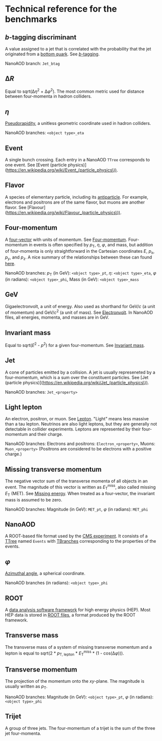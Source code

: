 # Technical reference for the benchmarks

## <i>b</i>-tagging discriminant

A value assigned to a jet that is correlated with the probability that the jet originated from a [bottom quark](https://en.wikipedia.org/wiki/Bottom_quark). See [<i>b</i>-tagging](https://en.wikipedia.org/wiki/B-tagging).

NanoAOD branch: `Jet_btag`

## Δ<i>R</i>

Equal to sqrt(Δ<i>η</i><sup>2</sup> + Δ<i>φ</i><sup>2</sup>). The most common metric used for distance between four-momenta in hadron colliders.

## <i>η</i>

[Pseudorapidity](https://en.wikipedia.org/wiki/Pseudorapidity), a unitless geometric coordinate used in hadron colliders.

NanoAOD branches: `<object type>_eta`

## Event

A single bunch crossing. Each entry in a NanoAOD `TTree` corresponds to one event. See [Event (particle physics)](https://en.wikipedia.org/wiki/Event_(particle_physics\)).

## Flavor

A species of elementary particle, including its [antiparticle](https://en.wikipedia.org/wiki/Antiparticle). For example, electrons and positrons are of the same flavor, but muons are another flavor. See [Flavour](https://en.wikipedia.org/wiki/Flavour_(particle_physics\)).

## Four-momentum

A [four-vector](https://en.wikipedia.org/wiki/Four-vector) with units of momentum. See [Four-momentum](https://en.wikipedia.org/wiki/Four-momentum). Four-momentum in events is often specified by <i>p</i><sub>T</sub>, <i>η</i>, <i>φ</i>, and mass, but addition of four-momenta is only straightforward in the Cartesian coordinates <i>E</i>, <i>p</i><sub>x</sub>, <i>p</i><sub>y</sub>, and <i>p</i><sub>z</sub>. A nice summary of the relationships between these can found [here](https://energyflow.network/docs/utils/).

NanoAOD branches: <i>p</i><sub>T</sub> (in GeV): `<object type>_pt`, <i>η</i>: `<object type>_eta`, <i>φ</i> (in radians): `<object type>_phi`, Mass (in GeV): `<object type>_mass`

## GeV

Gigaelectronvolt, a unit of energy. Also used as shorthand for GeV/<i>c</i> (a unit of momentum) and GeV/<i>c</i><sup>2</sup> (a unit of mass). See [Electronvolt](https://en.wikipedia.org/wiki/Electronvolt). In NanoAOD files, all energies, momenta, and masses are in GeV.

## Invariant mass

Equal to sqrt(<i>E</i><sup>2</sup> - <i>p</i><sup>2</sup>) for a given four-momentum. See [Invariant mass](https://en.wikipedia.org/wiki/Invariant_mass).

## Jet

A cone of particles emitted by a collision. A jet is usually represeneted by a four-momentum, which is a sum over the constituent particles. See [Jet (particle physics)](https://en.wikipedia.org/wiki/Jet_(particle_physics\)).

NanoAOD branches: `Jet_<property>`

## Light lepton

An electron, positron, or muon. See [Lepton](https://en.wikipedia.org/wiki/Lepton). "Light" means less massive than a tau lepton. Neutrinos are also light leptons, but they are generally not detectable in collider experiments. Leptons are represented by their four-momentum and their charge.

NanoAOD branches: Electrons and positrons: `Electron_<property>`, Muons: `Muon_<property>`
(Positrons are considered to be electrons with a positive charge.)

## Missing transverse momentum

The negative vector sum of the transverse momenta of all objects in an event. The magnitude of this vector is written as <i>E</i><sub>T</sub><sup>miss</sup>, also called missing <i>E</i><sub>T</sub> (MET). See [Missing energy](https://en.wikipedia.org/wiki/Missing_energy). When treated as a four-vector, the invariant mass is assumed to be zero.

NanoAOD branches: Magnitude (in GeV): `MET_pt`, <i>φ</i> (in radians): `MET_phi`

## NanoAOD

A ROOT-based file format used by the [CMS experiment](https://en.wikipedia.org/wiki/Compact_Muon_Solenoid). It consists of a [TTree](https://root.cern.ch/doc/master/classTTree.html) named `Events` with [TBranches](https://root.cern.ch/doc/master/classTBranch.html) corresponding to the properties of the events.

## <i>φ</i>

[Azimuthal angle](https://en.wikipedia.org/wiki/Spherical_coordinate_system), a spherical coordinate.

NanoAOD branches (in radians): `<object type>_phi`

## ROOT

A [data analysis software framework](https://root.cern.ch/) for high energy physics (HEP). Most HEP data is stored in [ROOT files](https://root.cern.ch/doc/master/classTFile.html), a format produced by the ROOT framework.

## Transverse mass

The transverse mass of a system of missing transverse momentum and a lepton is equal to sqrt(2 * <i>p</i><sub>T, lepton</sub> * <i>E</i><sub>T</sub><sup>miss</sup> * (1 - cos(Δ<i>φ</i>))).

## Transverse momentum

The projection of the momentum onto the <i>xy</i>-plane. The magnitude is usually written as <i>p</i><sub>T</sub>.

NanoAOD branches: Magnitude (in GeV): `<object type>_pt`, <i>φ</i> (in radians): `<object type>_phi`

## Trijet

A group of three jets. The four-momentum of a trijet is the sum of the three jet four-momenta.
